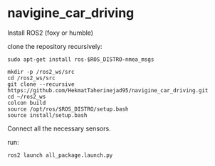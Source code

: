 # navigine_car_driving

Install ROS2 (foxy or humble)

clone the repository recursively:

```
sudo apt-get install ros-$ROS_DISTRO-nmea_msgs

mkdir -p /ros2_ws/src
cd /ros2_ws/src
git clone --recursive https://github.com/HekmatTaherinejad95/navigine_car_driving.git
cd ~/ros2_ws
colcon build
source /opt/ros/$ROS_DISTRO/setup.bash
source install/setup.bash

```
Connect all the necessary sensors. 

run:

```
ros2 launch all_package.launch.py

```


